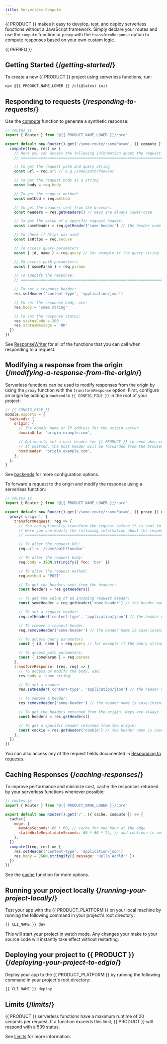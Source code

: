 ```yaml
---
title: Serverless Compute
---
```


{{ PRODUCT }} makes it easy to develop, test, and deploy serverless functions without a JavaScript framework. Simply declare your routes and use the `compute` function or `proxy` with the `transformResponse` option to compute responses based on your own custom logic.

{{ PREREQ }}

## Getting Started {/*getting-started*/}

To create a new {{ PRODUCT }} project using serverless functions, run:

```bash
npx @{{ PRODUCT_NAME_LOWER }} /cli@latest init
```

## Responding to requests {/*responding-to-requests*/}

Use the [compute](/docs/api/core/classes/_router_responsewriter_.responsewriter.html#compute) function to generate a synthetic response:

```js
// routes.js
import { Router } from '@{{ PRODUCT_NAME_LOWER }}/core'

export default new Router().get('/some-route/:someParam', ({ compute }) => {
  compute((req, res) => {
    // Here you can access the following information about the request:
    // ================================================================

    // To get the request path and query string
    const url = req.url // e.g /some/path?foo=bar

    // To get the request body as a string
    const body = req.body

    // To get the request method:
    const method = req.method

    // To get the headers sent from the browser:
    const headers = res.getHeaders() // keys are always lower-case

    // To get the value of a specific request header:
    const someHeader = req.getHeader('some-header') // the header name is case-insensitive

    // To check if https was used
    const isHttps = req.secure

    // To access query parameters
    const { id, name } = req.query // for example if the query string is ?id=1&name=Mark

    // To access path parameters:
    const { someParam } = req.params

    // To specify the response:
    // ================================================================

    // To set a response header:
    res.setHeader('content-type', 'application/json')

    // To set the response body, use:
    res.body = 'some string'

    // To set the response status:
    res.statusCode = 200
    res.statusMessage = 'OK'
  })
})
```

See [ResponseWriter](/docs/api/core/classes/_router_responsewriter_.responsewriter.html) for all of the functions that you can call when responding to a request.

## Modifying a response from the origin {/*modifying-a-response-from-the-origin*/}

Serverless functions can be used to modify responses from the origin by using the `proxy` function with the `transformResponse` option. First, configure an origin by adding a `backend` to `{{ CONFIG_FILE }}` in the root of your project:

```js
// {{ CONFIG_FILE }}
module.exports = {
  backends: {
    origin: {
      // The domain name or IP address for the origin server
      domainOrIp: 'origin.example.com',

      // Optionally set a host header for {{ PRODUCT }} to send when connecting to the origin.
      // If omitted, the host header will be forwarded from the browser.
      hostHeader: 'origin.example.com',
    },
  },
}
```

See [backends](/guides/layer0_config#section_backends) for more configuration options.

To forward a request to the origin and modify the response using a serverless function:

```js
// routes.js
import { Router } from '@{{ PRODUCT_NAME_LOWER }}/core'

export default new Router().get('/some-route/:someParam', ({ proxy }) => {
  proxy('origin', {
    transformRequest: req => {
      // You can optionally transform the request before it is sent to the origin
      // Here you can modify the following information about the request:
      // ================================================================

      // To alter the request URL:
      req.url = '/some/path?foo=bar'

      // To alter the request body:
      req.body = JSON.stringify({ foo: 'bar' })

      // To alter the request method:
      req.method = 'POST'

      // To get the headers sent from the browser:
      const headers = res.getHeaders()

      // To get the value of an incoming request header:
      const someHeader = req.getHeader('some-header') // the header name is case-insensitive

      // To set a request header:
      req.setHeader('content-type', 'application/json') // the header name is case-insensitive

      // To remove a request header:
      req.removeHeader('some-header') // the header name is case-insensitive

      // To access query parameters
      const { id, name } = req.query // for example if the query string is ?id=1&name=Mark

      // To access path parameters:
      const { someParam } = req.params
    },
    transformResponse: (res, req) => {
      // To access or modify the body, use:
      res.body = 'some string'

      // To set a header:
      res.setHeader('content-type', 'application/json') // the header name is case-insensitive

      // To remove a header:
      res.removeHeader('some-header') // the header name is case-insensitive

      // To get the headers returned from the origin. Keys are always lower case
      const headers = res.getHeaders()

      // To get a specific header returned from the origin:
      const cookie = res.getHeader('cookie') // the header name is case-insensitive
    },
  })
})
```

You can also access any of the request fields documented in [Responding to requests](#section_responding_to_requests).

## Caching Responses {/*caching-responses*/}

To improve performance and minimize cost, cache the responses returned by your serverless functions whenever possible:

```js
// routes.js
import { Router } from '@{{ PRODUCT_NAME_LOWER }}/core'

export default new Router().get('/', ({ cache, compute }) => {
  cache({
    edge: {
      maxAgeSeconds: 60 * 60, // cache for one hour at the edge
      staleWhileRevalidateSeconds: 60 * 60 * 24, // and continue to serve stale responses for up to 24 hours while fetching a fresh response
    },
  })
  compute((req, res) => {
    res.setHeader('content-type', 'application/json')
    res.body = JSON.stringify({ message: 'Hello World!' })
  })
})
```

See the [cache](/docs/api/core/classes/_router_responsewriter_.responsewriter.html#cache) function for more options.

## Running your project locally {/*running-your-project-locally*/}

Test your app with the {{ PRODUCT_PLATFORM }} on your local machine by running the following command in your project's root directory:

```bash
{{ CLI_NAME }} dev
```

This will start your project in watch mode. Any changes your make to your source code will instantly take effect without restarting.

## Deploying your project to {{ PRODUCT }} {/*deploying-your-project-to-edgio*/}

Deploy your app to the {{ PRODUCT_PLATFORM }} by running the following command in your project's root directory:

```bash
{{ CLI_NAME }} deploy
```

## Limits {/*limits*/}

{{ PRODUCT }} serverless functions have a maximum runtime of 20 seconds per request. If a function exceeds this limit, {{ PRODUCT }} will respond with a 539 status.

See [Limits](/guides/limits#section_request_and_response_limits) for more information.
